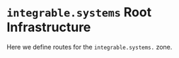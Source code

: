 # `integrable.systems` Root Infrastructure

Here we define routes for the `integrable.systems.` zone.
